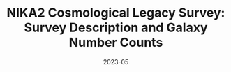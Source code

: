 ---
title: "NIKA2 Cosmological Legacy Survey: Survey Description and Galaxy Number Counts"
collection: "co_papers"
permalink: https://ui.adsabs.harvard.edu/abs/2023arXiv230507054B/abstract
date: 2023-05
venue: "arXiv e-prints"
citation: "Bing, L., Béthermin, M., Lagache, G., et al. (2023), arXiv e-prints, arXiv:2305.07054."
---